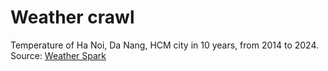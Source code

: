 # Weather crawl

Temperature of Ha Noi, Da Nang, HCM city in 10 years, from 2014 to 2024.<br>
Source: [Weather Spark](https://weatherspark.com/)